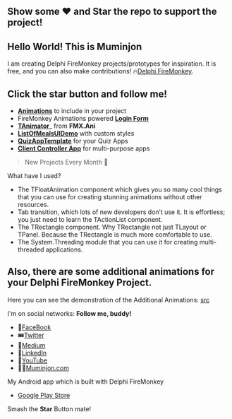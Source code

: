 
## Show some :heart: and Star the repo to support the project!

## Hello World! This is Muminjon
I am creating Delphi FireMonkey projects/prototypes for inspiration. It is free, and you can also make contributions! 🔥[Delphi FireMonkey](https://www.embarcadero.com/products/delphi).

## Click the star button and follow me!

 - [**Animations**](https://github.com/MuminjonGuru/Mastering-FireMonkey-Delphi/tree/master/AdditionalAnimations) to include in your project
 - FireMonkey Animations powered [**Login Form**](https://github.com/MuminjonGuru/Mastering-FireMonkey-Delphi/tree/master/src)
 - [**TAnimator**](https://github.com/MuminjonGuru/Mastering-FireMonkey-Delphi/tree/master/AnimateFloat)_ from **FMX.Ani**
 - **[ListOfMealsUIDemo](https://github.com/MuminjonGuru/Mastering-FireMonkey-Delphi/tree/master/ListOfMealsUIDemo)** with custom styles
 - **[QuizAppTemplate](https://github.com/MuminjonGuru/Mastering-FireMonkey-Delphi/tree/master/QuizAppTemplate)** for your Quiz Apps
 - **[Client Controller App](https://github.com/MuminjonGuru/Mastering-FireMonkey-Delphi/tree/master/Client%20Controller%20Application%20Prototype)** for multi-purpose apps

    

> New Projects Every Month 🎁

What have I used? 

 - The TFloatAnimation component which gives you so many cool things that you can use for creating stunning animations without other resources.
 - Tab transition, which lots of  new developers don’t use it. It is effortless; you just need to learn the TActionList component.
 - The TRectangle component. Why TRectangle not just TLayout or TPanel. Because the TRectangle is much more comfortable to use.
 - The System.Threading module that you can use it for creating multi-threaded applications.
 
## Also, there are some additional animations for your Delphi FireMonkey Project.

Here you can see the demonstration of the Additional Animations: [src](https://photos.app.goo.gl/yDSLi9T9CxLbYXbj8)

I'm on social networks: **Follow me, buddy!**
- 📱[FaceBook](https://www.facebook.com/wwwdelphiuz/)
- 🎟[Twitter](https://twitter.com/MuminjonGuru)
- 🎫[Medium](https://medium.com/@muminjonguru)
- 📡[LinkedIn](https://www.linkedin.com/in/muminjon-abduraimov/)
- 🎥[YouTube](https://youtube.com/MuminjonAbduraimov)
- 👨‍💻[Muminjon.com](https://muminjon.com)

My Android app which is built with Delphi FireMonkey
- [Google Play Store](https://play.google.com/store/apps/details?id=com.delphiapplications.delphiexamples)

Smash the **Star** Button mate!
